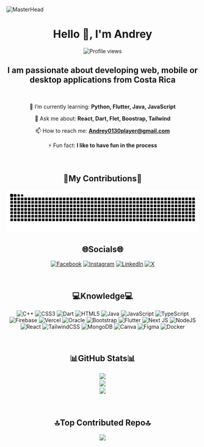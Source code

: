 ![MasterHead](https://miro.medium.com/v2/resize:fit:720/format:webp/1*0N8CVKix7OGfBDsgh9DzrQ.gif)

<div align="center">
  <h1>Hello 👋, I'm Andrey</h1>

  <p>
    <img src="https://komarev.com/ghpvc/?username=andreybv5&label=Profile%20views&color=0e75b6&style=flat" alt="Profile views" />
  </p>

   <h2>I am passionate about developing web, mobile or desktop applications from Costa Rica</h2>
   <br/>
   
   🌱 I’m currently learning: **Python, Flutter, Java, JavaScript**
   
   💬 Ask me about: **React, Dart, Flet, Boostrap, Tailwind**
   
   📫 How to reach me: **Andrey0130player@gmail.com**
   
   ⚡ Fun fact: **I like to have fun in the process**
  
  <br/>

   ## 🐍My Contributions🐍

  <!-- Animación del Snake centrada -->
  <picture>
    <source media="(prefers-color-scheme: dark)" srcset="https://raw.githubusercontent.com/AndreyBV5/AndreyBV5/output/github-contribution-grid-snake-dark.svg" />
    <source media="(prefers-color-scheme: light)" srcset="https://raw.githubusercontent.com/AndreyBV5/AndreyBV5/output/github-contribution-grid-snake.svg" />
    <img alt="github-snake" src="https://raw.githubusercontent.com/AndreyBV5/AndreyBV5/output/github-contribution-grid-snake.svg" />
  </picture>

  <br/>

  ## 🌐Socials🌐
  [![Facebook](https://img.shields.io/badge/Facebook-%231877F2.svg?logo=Facebook&logoColor=white)](https://facebook.com/Andreybv) 
  [![Instagram](https://img.shields.io/badge/Instagram-%23E4405F.svg?logo=Instagram&logoColor=white)](https://instagram.com/Andreybv_5) 
  [![LinkedIn](https://img.shields.io/badge/LinkedIn-%230077B5.svg?logo=linkedin&logoColor=white)](https://linkedin.com/in/Andreybv) 
  [![X](https://img.shields.io/badge/X-black.svg?logo=X&logoColor=white)](https://x.com/AndreyBV)

  <br/>

  ## 💻Knowledge💻

  ![C++](https://img.shields.io/badge/c++-%2300599C.svg?style=flat&logo=c%2B%2B&logoColor=white)
  ![CSS3](https://img.shields.io/badge/css3-%231572B6.svg?style=flat&logo=css3&logoColor=white)
  ![Dart](https://img.shields.io/badge/dart-%230175C2.svg?style=flat&logo=dart&logoColor=white)
  ![HTML5](https://img.shields.io/badge/html5-%23E34F26.svg?style=flat&logo=html5&logoColor=white)
  ![Java](https://img.shields.io/badge/java-%23ED8B00.svg?style=flat&logo=openjdk&logoColor=white)
  ![JavaScript](https://img.shields.io/badge/javascript-%23323330.svg?style=flat&logo=javascript&logoColor=%23F7DF1E)
  ![TypeScript](https://img.shields.io/badge/typescript-%23007ACC.svg?style=flat&logo=typescript&logoColor=white)
  ![Firebase](https://img.shields.io/badge/firebase-%23039BE5.svg?style=flat&logo=firebase)
  ![Vercel](https://img.shields.io/badge/vercel-%23000000.svg?style=flat&logo=vercel&logoColor=white)
  ![Oracle](https://img.shields.io/badge/Oracle-F80000?style=flat&logo=oracle&logoColor=white)
  ![Bootstrap](https://img.shields.io/badge/bootstrap-%238511FA.svg?style=flat&logo=bootstrap&logoColor=white)
  ![Flutter](https://img.shields.io/badge/Flutter-%2302569B.svg?style=flat&logo=Flutter&logoColor=white)
  ![Next JS](https://img.shields.io/badge/Next-black?style=flat&logo=next.js&logoColor=white)
  ![NodeJS](https://img.shields.io/badge/node.js-6DA55F?style=flat&logo=node.js&logoColor=white)
  ![React](https://img.shields.io/badge/react-%2320232a.svg?style=flat&logo=react&logoColor=%2361DAFB)
  ![TailwindCSS](https://img.shields.io/badge/tailwindcss-%2338B2AC.svg?style=flat&logo=tailwind-css&logoColor=white)
  ![MongoDB](https://img.shields.io/badge/MongoDB-%234ea94b.svg?style=flat&logo=mongodb&logoColor=white)
  ![Canva](https://img.shields.io/badge/Canva-%2300C4CC.svg?style=flat&logo=Canva&logoColor=white)
  ![Figma](https://img.shields.io/badge/figma-%23F24E1E.svg?style=flat&logo=figma&logoColor=white)
  ![Docker](https://img.shields.io/badge/docker-%230db7ed.svg?style=flat&logo=docker&logoColor=white)

  <br/>

  ## 📊GitHub Stats📊

  ![](https://github-readme-stats.vercel.app/api?username=AndreyBV5&theme=tokyonight&hide_border=false&include_all_commits=false&count_private=false)<br/>
  ![](https://github-readme-streak-stats.herokuapp.com/?user=AndreyBV5&theme=tokyonight&hide_border=false)<br/>
  ![](https://github-readme-stats.vercel.app/api/top-langs/?username=AndreyBV5&theme=tokyonight&hide_border=false&include_all_commits=false&count_private=false&layout=compact)

  <br/>

  ## 🔝Top Contributed Repo🔝
  ![](https://github-contributor-stats.vercel.app/api?username=AndreyBV5&limit=5&theme=tokyonight&combine_all_yearly_contributions=true)

</div>

<!-- Proudly created with GPRM ( https://gprm.itsvg.in ) -->
